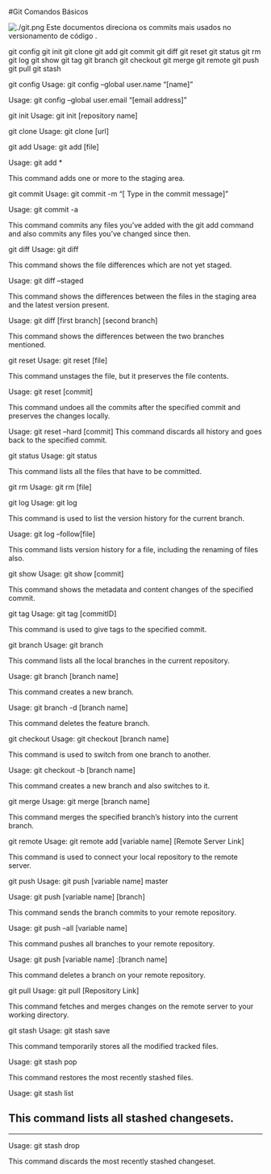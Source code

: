 #Git Comandos Básicos

![./git.png](Git)
Este documentos direciona os commits mais usados no versionamento de código .

git config
git init
git clone
git add
git commit
git diff
git reset
git status
git rm
git log
git show
git tag
git branch
git checkout
git merge
git remote
git push
git pull
git stash


git config
Usage: git config –global user.name “[name]”  

Usage: git config –global user.email “[email address]”  

git init
Usage: git init [repository name]

git clone
Usage: git clone [url]  

git add
Usage: git add [file]  

Usage: git add *  

This command adds one or more to the staging area.

git commit
Usage: git commit -m “[ Type in the commit message]”  

Usage: git commit -a  

This command commits any files you’ve added with the git add command and also commits any files you’ve changed since then.

git diff
Usage: git diff  

This command shows the file differences which are not yet staged.

Usage: git diff –staged 

This command shows the differences between the files in the staging area and the latest version present.

Usage: git diff [first branch] [second branch]  

This command shows the differences between the two branches mentioned.

git reset
Usage: git reset [file]  

This command unstages the file, but it preserves the file contents.

Usage: git reset [commit]  

This command undoes all the commits after the specified commit and preserves the changes locally.

Usage: git reset –hard [commit]  This command discards all history and goes back to the specified commit.



git status
Usage: git status  

This command lists all the files that have to be committed.

git rm
Usage: git rm [file]  

git log
Usage: git log  

This command is used to list the version history for the current branch.


Usage: git log –follow[file]  

This command lists version history for a file, including the renaming of files also.


git show
Usage: git show [commit]  

This command shows the metadata and content changes of the specified commit.


git tag
Usage: git tag [commitID]  

This command is used to give tags to the specified commit.

git branch
Usage: git branch  

This command lists all the local branches in the current repository.

Usage: git branch [branch name]  

This command creates a new branch.

Usage: git branch -d [branch name]  

This command deletes the feature branch.

git checkout
Usage: git checkout [branch name]  

This command is used to switch from one branch to another.

Usage: git checkout -b [branch name]  

This command creates a new branch and also switches to it.

git merge
Usage: git merge [branch name]  

This command merges the specified branch’s history into the current branch.

git remote
Usage: git remote add [variable name] [Remote Server Link]  

This command is used to connect your local repository to the remote server.



git push
Usage: git push [variable name] master  

Usage: git push [variable name] [branch]  

This command sends the branch commits to your remote repository.

Usage: git push –all [variable name]  

This command pushes all branches to your remote repository.

Usage: git push [variable name] :[branch name]  

This command deletes a branch on your remote repository.

git pull
Usage: git pull [Repository Link]  

This command fetches and merges changes on the remote server to your working directory.

git stash
Usage: git stash save  

This command temporarily stores all the modified tracked files.

Usage: git stash pop  

This command restores the most recently stashed files.

Usage: git stash list  

This command lists all stashed changesets.
-----

----------------------------------------

Usage: git stash drop  

This command discards the most recently stashed changeset.
